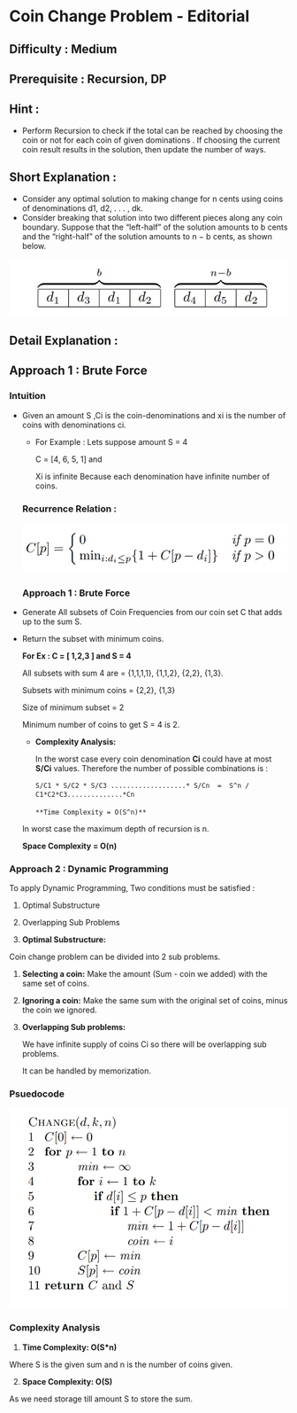 # Coin Change Problem - Editorial

## Difficulty : Medium

## Prerequisite : Recursion, DP

## Hint :

- Perform Recursion to check if the total can be reached by choosing the coin or not for each coin of given dominations . If choosing the current coin result results in the solution, then update the number of ways.

## Short Explanation :

- Consider any optimal solution to making change for n cents using coins of denominations d1, d2, . . . , dk.
- Consider breaking that solution into two different pieces along any coin boundary. Suppose that the “left-half” of the solution amounts to b cents and the “right-half” of the solution amounts to n − b cents, as shown below.

![Coin%20Change%20Problem%20-%20Editorial%20d9a49c0a05574afb85e805610d9f68e8/breaking_CoinChange.png](Coin%20Change%20Problem%20-%20Editorial%20d9a49c0a05574afb85e805610d9f68e8/breaking_CoinChange.png)

## Detail Explanation :

## Approach  1 : Brute Force

### Intuition

- Given an amount S ,Ci is the coin-denominations and xi is the number of coins with denominations ci.
    - For Example : Lets suppose amount S = 4

        C = [4, 6, 5, 1] and 

        Xi is infinite Because each denomination have infinite number of coins.

    ### Recurrence Relation :

    ![Coin%20Change%20Problem%20-%20Editorial%20d9a49c0a05574afb85e805610d9f68e8/coinChange_recrrence.png](Coin%20Change%20Problem%20-%20Editorial%20d9a49c0a05574afb85e805610d9f68e8/coinChange_recrrence.png)

    ### Approach 1 : Brute Force

- Generate All subsets of Coin Frequencies from our coin set C that adds up to the sum S.
- Return the subset with minimum coins.

    **For Ex : C = [ 1,2,3 ]  and S = 4**

    All subsets with sum 4 are = {1,1,1,1}, {1,1,2}, {2,2}, {1,3}.

    Subsets with minimum coins = {2,2}, {1,3}

    Size of minimum subset = 2

    Minimum number of coins to get S = 4 is 2.

    - **Complexity Analysis:**

        In the worst case every coin denomination **Ci** could have at most **S/Ci** values. Therefore the number of possible combinations is : 

          S/C1 * S/C2 * S/C3 ...................* S/Cn  =  S^n / C1*C2*C3..............*Cn

          **Time Complexity = O(S^n)**

    In worst case the maximum depth of recursion is n.

    **Space Complexity = O(n)**

      

### Approach 2 : Dynamic Programming

To apply Dynamic Programming, Two conditions must be satisfied :

1. Optimal Substructure
2. Overlapping Sub Problems

1. **Optimal Substructure:** 

Coin change problem can be divided into 2 sub problems.

1. **Selecting a coin:** Make the amount (Sum - coin we added) with the same set of coins.
2. **Ignoring a coin:** Make the same sum with the original set of coins, minus the coin we ignored.

  

2.  **Overlapping Sub problems:**

    We have infinite supply of coins Ci so there will be overlapping sub problems.

    It can be handled by memorization.

### Psuedocode

![Coin%20Change%20Problem%20-%20Editorial%20d9a49c0a05574afb85e805610d9f68e8/Psuedo_Code_Coin.png](Coin%20Change%20Problem%20-%20Editorial%20d9a49c0a05574afb85e805610d9f68e8/Psuedo_Code_Coin.png)

### Complexity Analysis

1. **Time Complexity: O(S*n)**

Where S is the given sum and n is the number of coins given.

2. **Space Complexity: O(S)**

As we need storage till amount S to store the sum.